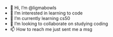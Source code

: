 - 👋 Hi, I’m @ligmabowls
- 👀 I’m interested in learning to code
- 🌱 I’m currently learning cs50
- 💞️ I’m looking to collaborate on studying coding
- 📫 How to reach me just sent me a msg
